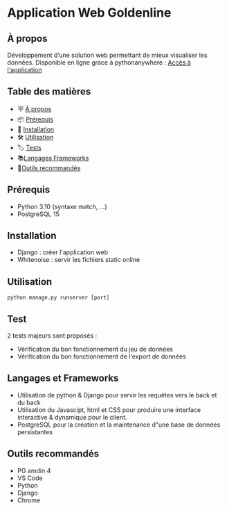 # Application Web Goldenline


## À propos

Développement d’une solution web permettant de mieux visualiser les données. 
Disponible en ligne grace à pythonanywhere : [Accès à l'application](http://smartin17.eu.pythonanywhere.com/)

## Table des matières

- 🪧 [À propos](#à-propos)
- 📦 [Prérequis](#prérequis)
- 🚀 [Installation](#installation)
- 🛠️ [Utilisation](#utilisation)
- 🏷 [️Tests](#test)
- 📚[️Langages Frameworks](#Langages-et-Frameworks)
- 📝[️Outils recommandés](#Outils-recommandés)

## Prérequis

- Python 3.10 (syntaxe match, ...)
- PostgreSQL 15

## Installation

- Django : créer l'application web
- Whitenoise : servir les fichiers static online

## Utilisation

`python manage.py runserver [port]` 

## Test

2 tests majeurs sont proposés :
- Vérification du bon fonctionnement du jeu de données
- Vérification du bon fonctionnement de l'export de données

## Langages et Frameworks

- Utilisation de python & Django pour servir les requêtes vers le back et du back
- Utilisation du Javascipt, html et CSS pour produire une interface interactive & dynamique pour le client.
- PostgreSQL pour la création et la maintenance d"une base de données persistantes

## Outils recommandés

- PG amdin 4
- VS Code
- Python
- Django
- Chrome
